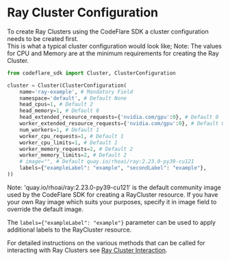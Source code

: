 # Ray Cluster Configuration

To create Ray Clusters using the CodeFlare SDK a cluster configuration needs to be created first.<br>
This is what a typical cluster configuration would look like; Note: The values for CPU and Memory are at the minimum requirements for creating the Ray Cluster.

```python
from codeflare_sdk import Cluster, ClusterConfiguration

cluster = Cluster(ClusterConfiguration(
    name='ray-example', # Mandatory Field
    namespace='default', # Default None
    head_cpus=1, # Default 2
    head_memory=1, # Default 8
    head_extended_resource_requests={'nvidia.com/gpu':0}, # Default 0
    worker_extended_resource_requests={'nvidia.com/gpu':0}, # Default 0
    num_workers=1, # Default 1
    worker_cpu_requests=1, # Default 1
    worker_cpu_limits=1, # Default 1
    worker_memory_requests=2, # Default 2
    worker_memory_limits=2, # Default 2
    # image="", # Default quay.io/rhoai/ray:2.23.0-py39-cu121
    labels={"exampleLabel": "example", "secondLabel": "example"},
))
```
Note: 'quay.io/rhoai/ray:2.23.0-py39-cu121' is the default community image used by the CodeFlare SDK for creating a RayCluster resource. If you have your own Ray image which suits your purposes, specify it in image field to override the default image.

The `labels={"exampleLabel": "example"}` parameter can be used to apply additional labels to the RayCluster resource.

For detailed instructions on the various methods that can be called for interacting with Ray Clusters see [Ray Cluster Interaction](./ray_cluster_interaction.md).

